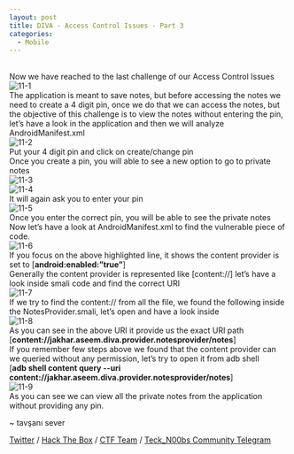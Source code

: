 ```yaml
---
layout: post
title: DIVA - Access Control Issues - Part 3
categories:
  - Mobile
---
```


<br>Now we have reached to the last challenge of our Access Control Issues
<br>![11-1](https://teckk2.github.io/assets/images/DIVA/11-1.png)
<br>The application is meant to save notes, but before accessing the notes we need to create a 4 digit pin, once we do that we can access the notes, but the objective of this challenge is to view the notes without entering the pin, let’s have a look in the application and then we will analyze AndroidManifest.xml
<br>![11-2](https://teckk2.github.io/assets/images/DIVA/11-2.png)
<br>Put your 4 digit pin and click on create/change pin
<br>Once you create a pin, you will able to see a new option to go to private notes
<br>![11-3](https://teckk2.github.io/assets/images/DIVA/11-3.png)
<br>![11-4](https://teckk2.github.io/assets/images/DIVA/11-4.png)
<br>It will again ask you to enter your pin
<br>![11-5](https://teckk2.github.io/assets/images/DIVA/11-5.png)
<br>Once you enter the correct pin, you will be able to see the private notes
<br>Now let’s have a look at AndroidManifest.xml to find the vulnerable piece of code.
<br>![11-6](https://teckk2.github.io/assets/images/DIVA/11-6.png)
<br>If you focus on the above highlighted line, it shows the content provider is set to [**android:enabled:”true”**]
<br>Generally the content provider is represented like [content://] let’s have a look inside smali code and find the correct URI
<br>![11-7](https://teckk2.github.io/assets/images/DIVA/11-7.png)
<br>If we try to find the content:// from all the file, we found the following inside the NotesProvider.smali, let’s open and have a look inside
<br>![11-8](https://teckk2.github.io/assets/images/DIVA/11-8.png)
<br>As you can see in the above URI it provide us the exact URI path 
<br>[**content://jakhar.aseem.diva.provider.notesprovider/notes**]
<br>If you remember few steps above we found that the content provider can we queried without any permission, let’s try to open it from adb shell
<br>[**adb shell content query --uri content://jakhar.aseem.diva.provider.notesprovider/notes**]
<br>![11-9](https://teckk2.github.io/assets/images/DIVA/11-9.png)
<br>As you can see we can view all the private notes from the application without providing any pin. 

<p class="message">
  ~ tavşanı sever
</p>

[Twitter](https://twitter.com/Teck__K2) / [Hack The Box](https://www.hackthebox.eu/profile/966) / [CTF Team](https://ctftime.org/team/20102) /
[Teck_N00bs Community Telegram](https://t.me/Teck_N00bs)

<script src="https://www.hackthebox.eu/badge/966"> </script>
